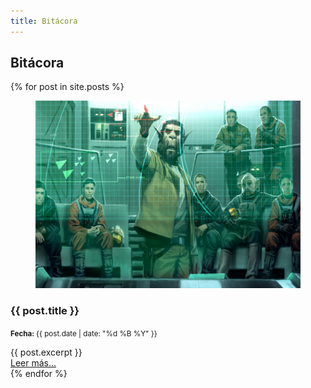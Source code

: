 ```yaml
---
title: Bitácora
---
```

<section class="journeylog" id="journeylog">
    <div class="container">
        <h2>Bitácora</h2>
        <div class="journeylog-container">
            {% for post in site.posts %}
            <article class="entry">
                <div>
                    <figure class="entry-imageContainer">
                        <img class="entry-image" src="/assets/images/journeylog/Vital_Strike_SoC.jpg" width="500" height="300"
                            alt="Imagen Bitácora" />
                    </figure>
                </div>
                <div class="entry-details">
                    <h3 class="entry-name">
                        {{ post.title }}
                    </h3>
                    <p class="entry-date">
                        <small><strong>Fecha: </strong>{{ post.date | date: "%d %B %Y" }}</small>
                    </p>
                    <div class="entry-excerpt">
                        {{ post.excerpt }}
                    </div>
                    <a class="entry-url" href="{{ post.url }}" >Leer más...</a>
                </div>
            </article>
            {% endfor %}
        </div>
    </div>
</section>